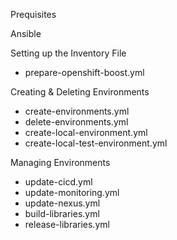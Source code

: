 Prequisites

Ansible



Setting up the Inventory File

* prepare-openshift-boost.yml

Creating & Deleting Environments

* create-environments.yml
* delete-environments.yml
* create-local-environment.yml
* create-local-test-environment.yml

Managing Environments

* update-cicd.yml
* update-monitoring.yml
* update-nexus.yml  
* build-libraries.yml
* release-libraries.yml


